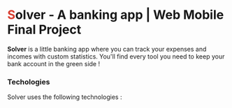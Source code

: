 # <span style="color:#D94133">S</span>olver - A banking app | Web Mobile Final Project

**Solver** is a little banking app where you can track your expenses and incomes with custom statistics. You'll find every tool you need to keep your bank account in the green side !

### Techologies
Solver uses the following technologies :
<div style="display:block">
<img src="https://img.shields.io/badge/TypeScript-007ACC?style=for-the-badge&logo=typescript&logoColor=white" alt="">
<img src="https://img.shields.io/badge/HTML5-E34F26?style=for-the-badge&logo=html5&logoColor=white" alt="">
<img src="https://img.shields.io/badge/React-20232A?style=for-the-badge&logo=react&logoColor=61DAFB" alt="">
<img src="" alt="">
</div>
